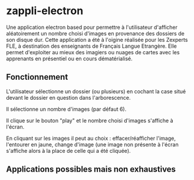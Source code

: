 # zappli-electron
Une application electron based pour permettre à l'utilisateur d'afficher aléatoirement un nombre choisi d'images en provenance des dossiers de son disque dur.
Cette application a été à l'oigine réalisée pour les Zexperts FLE, à destination des enseignants de Français Langue Etrangère. Elle permet d'exploiter au mieux des imagiers ou nuages de cartes avec les apprenants en présentiel ou en cours dématérialisé.

## Fonctionnement 

L'utilisateur sélectionne un dossier (ou plusieurs) en cochant la case situé devant le dossier en question dans l'arborescence.

Il sélectionne un nombre d'images (par défaut 6).

Il clique sur le bouton "play" et le nombre choisi d'images s'affiche à l'écran.

En cliquant sur les images il peut au choix : effacer/réafficher l'image, l'entourer en jaune, change d'image (une image non présente à l'écran s'affiche alors à la place de celle qui a été cliquée).

## Applications possibles mais non exhaustives
